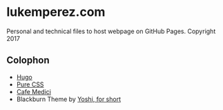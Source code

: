 # lukemperez.com

Personal and technical files to host webpage on GitHub Pages. Copyright 2017

## Colophon

- [Hugo](gohugo.io)
- [Pure CSS](purecss.io)
- [Cafe Medici](http://caffemedici.com)
- Blackburn Theme by [Yoshi, for short](http://yoshiharuyamashita.com)
